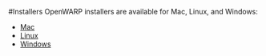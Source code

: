 #Installers
OpenWARP installers are available for Mac, Linux, and Windows:

* [Mac](https://www.dropbox.com/s/k2vtuasl78gu8vo/OpenWarp.pkg?dl=0)
* [Linux](https://www.dropbox.com/s/14jzx5mftwydau8/OpenWarp.tar.bz2?dl=0)
* [Windows](https://www.dropbox.com/s/n3d06dbgcltov8u/OpenWarp.exe?dl=0)
